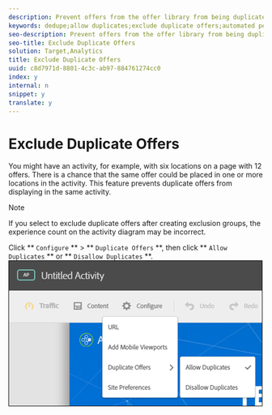 ```yaml
---
description: Prevent offers from the offer library from being duplicated when used in different locations in Automated Personalization activities.
keywords: dedupe;allow duplicates;exclude duplicate offers;automated personalization;disallow duplicate offers
seo-description: Prevent offers from the offer library from being duplicated when used in different locations in Automated Personalization activities.
seo-title: Exclude Duplicate Offers
solution: Target,Analytics
title: Exclude Duplicate Offers
uuid: c8d7971d-8801-4c3c-ab97-884761274cc0
index: y
internal: n
snippet: y
translate: y
---
```


# Exclude Duplicate Offers

You might have an activity, for example, with six locations on a page with 12 offers. There is a chance that the same offer could be placed in one or more locations in the activity. This feature prevents duplicate offers from displaying in the same activity.

>[!NOTE]
>
>If you select to exclude duplicate offers after creating exclusion groups, the experience count on the activity diagram may be incorrect.


Click ** `Configure` ** > ** `Duplicate Offers` **, then click ** `Allow Duplicates` ** or ** `Disallow Duplicates` **. 
![](graphics/duplicate_offers.png) 
